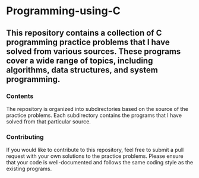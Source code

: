 # Programming-using-C

## This repository contains a collection of C programming practice problems that I have solved from various sources. These programs cover a wide range of topics, including algorithms, data structures, and system programming.

### Contents
The repository is organized into subdirectories based on the source of the practice problems. Each subdirectory contains the programs that I have solved from that particular source.

### Contributing
If you would like to contribute to this repository, feel free to submit a pull request with your own solutions to the practice problems. Please ensure that your code is well-documented and follows the same coding style as the existing programs.
